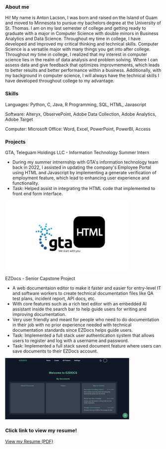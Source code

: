 
### About me
Hi! My name is Anton Lacson, I was born and raised on the Island of Guam and moved to Minnesota to pursue my bachelors degree at the University of St. Thomas. 
I am on my last semester of college and getting ready to graduate with a major in Computer Science with double minors in Business Analytics and Data Science. 
Throughout my time in college, I have developed and improved my critical thinking and technical skills. Computer Science is a versatile major with many things you 
get into after college. Throughout my time in college, I realized that my interest in computer science lies in the realm of data analysis and problem solving. 
Where I can assess data and give feedback that optimizes improvmements, which leads to better results and better performance within a business. Additionally, with my background in 
computer science, I will always have the technical skills I have developed throughout college to my advantage. 

### Skills 
Languages: Python, C, Java, R Programming, SQL, HTML, Javascript 

Software: Alteryx, ObservePoint, Adobe Data Collection, Adobe Analytics, Adobe Target 

Computer: Microsoft Office: Word, Excel, PowerPoint, PowerBI, Access 

### Projects 
GTA, Teleguam Holdings LLC - Information Technology Summer Intern 
- During my summer intnernship with GTA's information technology team back in 2022, I assisted in updating the company's Employee Portal using HTML and Javascript by implementing a generate verification of employment feature, which lead to enhancing user experience and functionality.
- Task: Helped assist in integrating the HTML code that implemented to front end form interface. 
<img src="gta_project.png" alt="EZDocs UI Preview" width="400"/>


EZDocs - Senior Capstone Project
- A web documentaion editor to make it faster and easier for entry-level IT and software workers to create technical documentation files like QA test plans, incident report, API docs, etc.
- With core features such as a rich text editor with an embedded AI assistant inside the search bar to help guide users for writing and improving documentation.
- Very user friendly and meant for people who need to do documentation in their job with no prior experience needed with technical documentation standards since EZDocs helps guide users.
- Task: Implemented a full stack user authentication system that allows users to register and log with a username and password.
- Task: Implemented a full stack saved document feature where users can save documents to their EZDocs account.
<img src="EZDocs - Homepage.png" alt="EZDocs UI Preview" width="400"/>


### Click link to view my resume!
[View my Resume (PDF)](https://raw.githubusercontent.com/Anton-Lacson/Anton_Lacson_Portfolio/main/Antonio_Lacson_Resume_2024-2025.pdf
)
